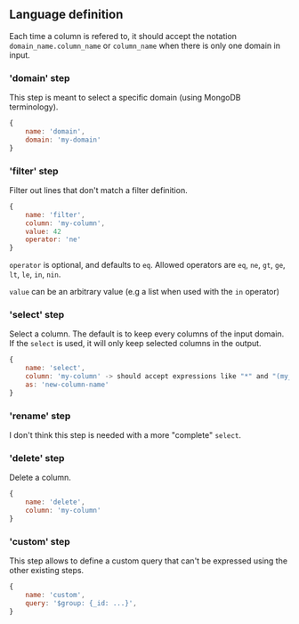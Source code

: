 ## Language definition

Each time a column is refered to, it should accept the notation `domain_name.column_name` or `column_name` when there is only one domain in input.

### 'domain' step

This step is meant to select a specific domain (using MongoDB terminology).

```javascript
{
    name: 'domain',
    domain: 'my-domain'
}
```

### 'filter' step

Filter out lines that don't match a filter definition.

```javascript
{
    name: 'filter',
    column: 'my-column',
    value: 42
    operator: 'ne'
}
```

`operator` is optional, and defaults to `eq`. Allowed operators are `eq`, `ne`,
`gt`, `ge`, `lt`, `le`, `in`, `nin`.

`value` can be an arbitrary value (e.g a list when used with the `in` operator)

### 'select' step

Select a column. The default is to keep every columns of the input domain. If
the `select` is used, it will only keep selected columns in the output.

```javascript
{
    name: 'select',
    column: 'my-column' -> should accept expressions like "*" and "(my_colmun * my_other_column) / 100"
    as: 'new-column-name'
}
```

### 'rename' step

I don't think this step is needed with a more "complete" `select`.

### 'delete' step

Delete a column.

```javascript
{
    name: 'delete',
    column: 'my-column'
}
```

### 'custom' step

This step allows to define a custom query that can't be expressed using the
other existing steps.

```javascript
{
    name: 'custom',
    query: '$group: {_id: ...}',
}
```
